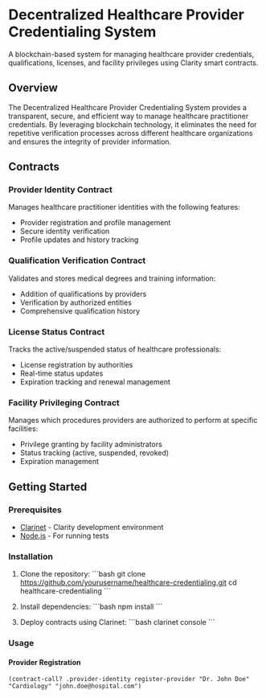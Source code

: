 # Decentralized Healthcare Provider Credentialing System

A blockchain-based system for managing healthcare provider credentials, qualifications, licenses, and facility privileges using Clarity smart contracts.

## Overview

The Decentralized Healthcare Provider Credentialing System provides a transparent, secure, and efficient way to manage healthcare practitioner credentials. By leveraging blockchain technology, it eliminates the need for repetitive verification processes across different healthcare organizations and ensures the integrity of provider information.

## Contracts

### Provider Identity Contract

Manages healthcare practitioner identities with the following features:
- Provider registration and profile management
- Secure identity verification
- Profile updates and history tracking

### Qualification Verification Contract

Validates and stores medical degrees and training information:
- Addition of qualifications by providers
- Verification by authorized entities
- Comprehensive qualification history

### License Status Contract

Tracks the active/suspended status of healthcare professionals:
- License registration by authorities
- Real-time status updates
- Expiration tracking and renewal management

### Facility Privileging Contract

Manages which procedures providers are authorized to perform at specific facilities:
- Privilege granting by facility administrators
- Status tracking (active, suspended, revoked)
- Expiration management

## Getting Started

### Prerequisites

- [Clarinet](https://github.com/hirosystems/clarinet) - Clarity development environment
- [Node.js](https://nodejs.org/) - For running tests

### Installation

1. Clone the repository:
   \`\`\`bash
   git clone https://github.com/yourusername/healthcare-credentialing.git
   cd healthcare-credentialing
   \`\`\`

2. Install dependencies:
   \`\`\`bash
   npm install
   \`\`\`

3. Deploy contracts using Clarinet:
   \`\`\`bash
   clarinet console
   \`\`\`

### Usage

#### Provider Registration

```clarity
(contract-call? .provider-identity register-provider "Dr. John Doe" "Cardiology" "john.doe@hospital.com")
